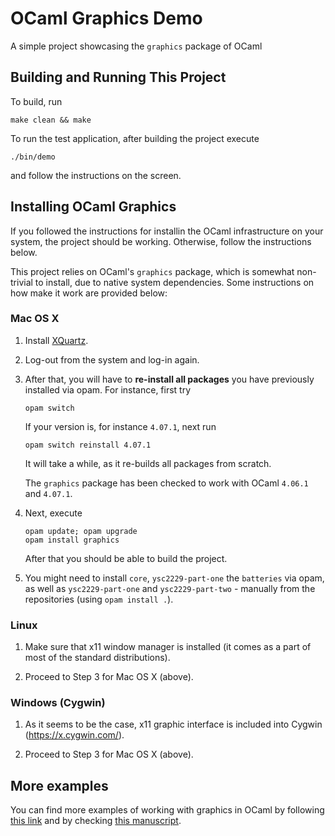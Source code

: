 # OCaml Graphics Demo

A simple project showcasing the `graphics` package of OCaml

## Building and Running This Project

To build, run

```
make clean && make
```

To run the test application, after building the project execute

```
./bin/demo
```

and follow the instructions on the screen.

## Installing OCaml Graphics

If you followed the instructions for installin the OCaml infrastructure on your system, the project should be working. Otherwise, follow the instructions below.


This project relies on OCaml's `graphics` package, which is somewhat
non-trivial to install, due to native system dependencies. Some
instructions on how make it work are provided below:

### Mac OS X

1. Install [XQuartz](https://www.xquartz.org/). 

2. Log-out from the system and log-in again.

3. After that, you will have to **re-install all packages** you have previously 
   installed via opam. For instance, first try

   ```
   opam switch
   ```

   If your version is, for instance `4.07.1`, next run

   ```
   opam switch reinstall 4.07.1
   ```

   It will take a while, as it re-builds all packages from scratch.
   
   The `graphics` package has been checked to work with OCaml `4.06.1` and `4.07.1`.

4. Next, execute

   ```
   opam update; opam upgrade
   opam install graphics
   ```

   After that you should be able to build the project.

5. You might need to install `core`, `ysc2229-part-one` the `batteries` via opam, as well as `ysc2229-part-one` and
   `ysc2229-part-two` - manually from the repositories (using
   `opam install .`).
 

### Linux

1. Make sure that x11 window manager is installed (it comes as a part
   of most of the standard distributions).

2. Proceed to Step 3 for Mac OS X (above).

### Windows (Cygwin)

1. As it seems to be the case, x11 graphic interface is included into
   Cygwin (https://x.cygwin.com/).

2. Proceed to Step 3 for Mac OS X (above).


## More examples

You can find more examples of working with graphics in OCaml by
following
[this link](https://caml.inria.fr/pub/docs/oreilly-book/html/book-ora048.html) and by checking [this manuscript](https://caml.inria.fr/pub/docs/oreilly-book/pdf/chap5.pdf).





